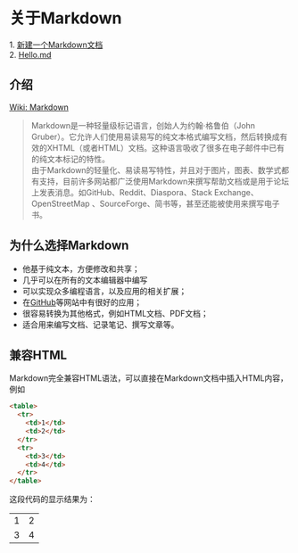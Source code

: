 关于Markdown
====

1\. [新建一个Markdown文档](sec1.html)  
2\. [Hello.md](sec2.html)

介绍
----

[Wiki: Markdown](https://zh.wikipedia.org/wiki/Markdown)

> Markdown是一种轻量级标记语言，创始人为约翰·格鲁伯（John Gruber）。它允许人们使用易读易写的纯文本格式编写文档，然后转换成有效的XHTML（或者HTML）文档。这种语言吸收了很多在电子邮件中已有的纯文本标记的特性。<br>由于Markdown的轻量化、易读易写特性，并且对于图片，图表、数学式都有支持，目前许多网站都广泛使用Markdown来撰写帮助文档或是用于论坛上发表消息。如GitHub、Reddit、Diaspora、Stack Exchange、OpenStreetMap 、SourceForge、简书等，甚至还能被使用来撰写电子书。

为什么选择Markdown
----

- 他基于纯文本，方便修改和共享；
- 几乎可以在所有的文本编辑器中编写
- 可以实现众多编程语言，以及应用的相关扩展；
- 在[GitHub](https://www.github.com)等网站中有很好的应用；
- 很容易转换为其他格式，例如HTML文档、PDF文档；
- 适合用来编写文档、记录笔记、撰写文章等。

兼容HTML
----

Markdown完全兼容HTML语法，可以直接在Markdown文档中插入HTML内容，例如

```html
<table>
  <tr>
    <td>1</td>
    <td>2</td>
  </tr>
  <tr>
    <td>3</td>
    <td>4</td>
  </tr>
</table>
```

这段代码的显示结果为：

<table>
  <tr>
    <td>1</td>
    <td>2</td>
  </tr>
  <tr>
    <td>3</td>
    <td>4</td>
  </tr>
</table>

